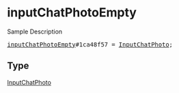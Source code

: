 # inputChatPhotoEmpty

Sample Description

<pre>
<a href="../constructor/inputChatPhotoEmpty.md">inputChatPhotoEmpty</a>#1ca48f57 = <a href="../type/InputChatPhoto.md">InputChatPhoto</a>;
</pre>

## Type

<a href="../type/InputChatPhoto.md">InputChatPhoto</a>
